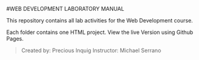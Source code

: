 #WEB DEVELOPMENT LABORATORY MANUAL

This repository contains all lab activities for the Web Development course.

Each folder contains one HTML project. View the live Version using Github Pages.

>Created by: Precious Inquig
>Instructor: Michael Serrano